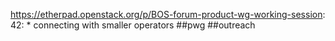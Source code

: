 https://etherpad.openstack.org/p/BOS-forum-product-wg-working-session: 42: 		* connecting with smaller operators ##pwg ##outreach

